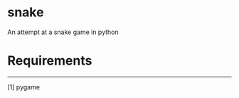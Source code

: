 # snake
An attempt at a snake game in python

# Requirements
------------------------------------
[1] pygame